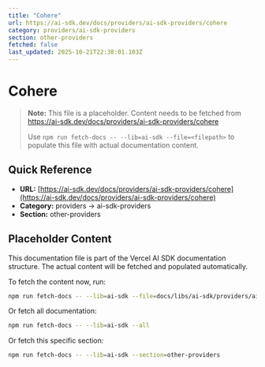 ```yaml
---
title: "Cohere"
url: https://ai-sdk.dev/docs/providers/ai-sdk-providers/cohere
category: providers/ai-sdk-providers
section: other-providers
fetched: false
last_updated: 2025-10-21T22:38:01.103Z
---
```


# Cohere

> **Note:** This file is a placeholder. Content needs to be fetched from https://ai-sdk.dev/docs/providers/ai-sdk-providers/cohere
>
> Use `npm run fetch-docs -- --lib=ai-sdk --file=<filepath>` to populate this file with actual documentation content.

## Quick Reference

- **URL:** [https://ai-sdk.dev/docs/providers/ai-sdk-providers/cohere](https://ai-sdk.dev/docs/providers/ai-sdk-providers/cohere)
- **Category:** providers → ai-sdk-providers
- **Section:** other-providers

## Placeholder Content

This documentation file is part of the Vercel AI SDK documentation structure.
The actual content will be fetched and populated automatically.

To fetch the content now, run:

```bash
npm run fetch-docs -- --lib=ai-sdk --file=docs/libs/ai-sdk/providers/ai-sdk-providers/cohere.md
```

Or fetch all documentation:

```bash
npm run fetch-docs -- --lib=ai-sdk --all
```

Or fetch this specific section:

```bash
npm run fetch-docs -- --lib=ai-sdk --section=other-providers
```
